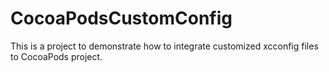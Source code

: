 # CocoaPodsCustomConfig
This is a project to demonstrate how to integrate customized xcconfig files to CocoaPods project.
